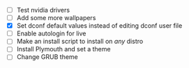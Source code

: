 - [ ] Test nvidia drivers
- [ ] Add some more wallpapers
- [x] Set dconf default values instead of editing dconf user file
- [ ] Enable autologin for live
- [ ] Make an install script to install on *any* distro
- [ ] Install Plymouth and set a theme
- [ ] Change GRUB theme
